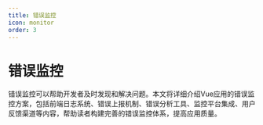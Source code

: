 ```yaml
---
title: 错误监控
icon: monitor
order: 3
---
```


# 错误监控

错误监控可以帮助开发者及时发现和解决问题。本文将详细介绍Vue应用的错误监控方案，包括前端日志系统、错误上报机制、错误分析工具、监控平台集成、用户反馈渠道等内容，帮助读者构建完善的错误监控体系，提高应用质量。
